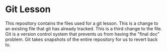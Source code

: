 # Git Lesson

This repository contains the files used for a git lesson.
This is a change to an existing file that git has already tracked.
This is a third change to the file.
Git is a version control system that prevents us from having the 
"final doc" problem.
Git takes snapshots of the entire repository for us to 
revert back to.
